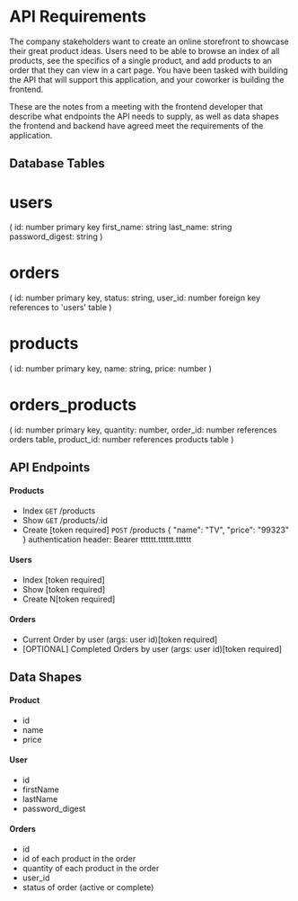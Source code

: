 # API Requirements
The company stakeholders want to create an online storefront to showcase their great product ideas. Users need to be able to browse an index of all products, see the specifics of a single product, and add products to an order that they can view in a cart page. You have been tasked with building the API that will support this application, and your coworker is building the frontend.

These are the notes from a meeting with the frontend developer that describe what endpoints the API needs to supply, as well as data shapes the frontend and backend have agreed meet the requirements of the application. 

## Database Tables
# users
(
    id: number primary key
    first_name: string
    last_name: string
    password_digest: string
)

# orders
(
    id: number primary key,
    status: string,
    user_id: number foreign key references to 'users' table
)

# products
(
    id: number primary key,
    name: string,
    price: number
)

# orders_products
(
    id: number primary key,
    quantity: number,
    order_id: number references orders table,
    product_id: number references products table
)

## API Endpoints
#### Products
- Index `GET` /products
- Show  `GET` /products/:id
- Create [token required] `POST` /products
    {
        "name": "TV",
        "price": "99323"
    }
    authentication header: Bearer tttttt.tttttt.tttttt


#### Users
- Index [token required]
- Show [token required]
- Create N[token required]

#### Orders
- Current Order by user (args: user id)[token required]
- [OPTIONAL] Completed Orders by user (args: user id)[token required]

## Data Shapes
#### Product
-  id
- name
- price

#### User
- id
- firstName
- lastName
- password_digest

#### Orders
- id
- id of each product in the order
- quantity of each product in the order
- user_id
- status of order (active or complete)


